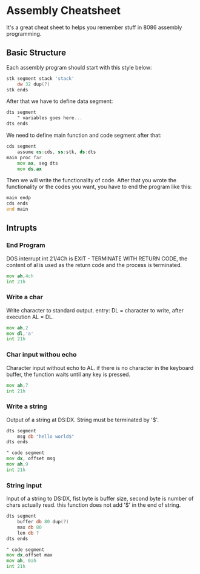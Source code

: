 # Assembly Cheatsheet

It's a great cheat sheet to helps you remember stuff in 8086 assembly programming.

## Basic Structure

Each assembly program should start with this style below:

```asm
stk segment stack 'stack'
    dw 32 dup(?)
stk ends
```

After that we have to define data segment:

```asm
dts segment
    " variables goes here...
dts ends
```

We need to define main function and code segment after that:

```asm
cds segment
    assume cs:cds, ss:stk, ds:dts
main proc far
    mov ax, seg dts
    mov ds,ax
```

Then we will write the functionality of code. After that you wrote the functionality or the codes you want, you have to end the program like this:

```asm
main endp
cds ends
end main
```

## Intrupts

### End Program

DOS interrupt int 21/4Ch is EXIT - TERMINATE WITH RETURN CODE, the content of al is used as the return code and the process is terminated.

```asm
mov ah,4ch
int 21h
```

### Write a char

Write character to standard output. entry: DL = character to write, after execution AL = DL.

```asm
mov ah,2
mov dl,'a'
int 21h
```

### Char input withou echo

Character input without echo to AL. if there is no character in the keyboard buffer, the function waits until any key is pressed.

```asm
mov ah,7
int 21h
```

### Write a string

Output of a string at DS:DX. String must be terminated by '$'.

```asm
dts segment
    msg db "hello world$"
dts ends

" code segment
mov dx, offset msg
mov ah,9
int 21h
```

### String input

Input of a string to DS:DX, fist byte is buffer size, second byte is number of chars actually read. this function does not add '$' in the end of string.

```asm
dts segment
    buffer db 80 dup(?)
    max db 80
    len db ?
dts ends

" code segment
mov dx,offset max
mov ah, 0ah
int 21h
```
